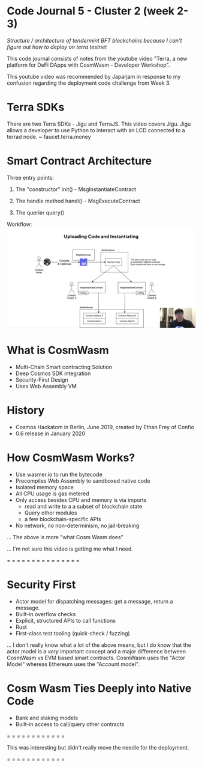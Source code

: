 # Code Journal 5 - Cluster 2 (week 2-3)

*Structure / architecture of tendermint BFT blockchains*
*because I can't figure out how to deploy on terra testnet*

This code journal consists of notes from the youtube video "Terra, a new platform for DeFi DApps with CosmWasm - Developer Workshop".  

This youtube video was recommended by Japarjam in response to my confusion regarding the deployment code challenge from Week 3.  

# Terra SDKs

There are two Terra SDKs - Jigu and TerraJS. This video covers Jigu. Jigu allows a developer to use Python to interact with an LCD connected to a terrad node. ~ faucet.terra.money  

# Smart Contract Architecture

Three entry points:

1. The "constructor" init() - MsgInstantiateContract

2. The handle method handl() - MsgExecuteContract

3. The querier query()

Workflow:  
![Uploading and Instantiating](https://github.com/flarnrules/images/blob/main/Uploading%20Code%20and%20Instantiating.png)

# What is CosmWasm

* Multi-Chain Smart contracting Solution
* Deep Cosmos SDK integration
* Security-First Design
* Uses Web Assembly VM

# History

* Cosmos Hackatom in Berlin, June 2019, created by Ethan Frey of Confio
* 0.6 release in January 2020

# How CosmWasm Works?

* Use wasmer.io to run the bytecode
* Precompiles Web Assembly to sandboxed native code
* Isolated memory space
* All CPU usage is gas metered
* Only access besides CPU and memory is via imports
    * read and write to a a subset of blockchain state
    * Query other modules
    * a few blockchain-specific APIs
* No network, no non-determinism, no jail-breaking

... The above is more "what Cosm Wasm does"

... I'm not sure this video is getting me what I need.

= = = = = = = = = = = = = = =

# Security First

* Actor model for dispatching messages: get a message, return a message.
* Built-in overflow checks
* Explicit, structured APIs to call functions
* Rust
* First-class test tooling (quick-check / fuzzing)

... I don't really know what a lot of the above means, but I do know that the actor model is a *very* important concept and a major difference between CosmWasm vs EVM based smart contracts. CosmWasm uses the "Actor Model" whereas Ethereum uses the "Account model".  

# Cosm Wasm Ties Deeply into Native Code

* Bank and staking models
* Built-in access to call/query other contracts

= = = = = = = = = = = =

This was interesting but didn't really move the needle for the deployment.

= = = = = = = = = = = =






